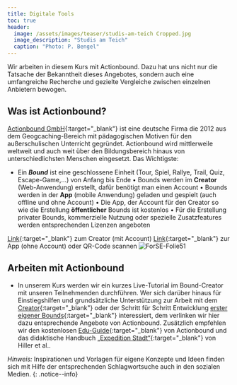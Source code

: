 ```yaml
---
title: Digitale Tools
toc: true
header:
  image: /assets/images/teaser/studis-am-teich Cropped.jpg
  image_description: "Studis am Teich"
  caption: "Photo: P. Bengel"
---
```


Wir arbeiten in diesem Kurs mit Actionbound. Dazu hat uns nicht nur die Tatsache der Bekanntheit dieses Angebotes, sondern auch eine umfangreiche Recherche und gezielte Vergleiche zwischen einzelnen Anbietern bewogen. 
<!--more--> 
## Was ist Actionbound?
[Actionbound GmbH](https://de.actionbound.com/){:target="_blank"} ist eine deutsche Firma die 2012 aus dem Geogcaching-Bereich mit pädagogischen Motiven für den außerschulischen Unterricht gegründet. Actionbound wird mittlerweile weltweit und auch weit über den Bildungsbereich hinaus von unterschiedlichsten Menschen eingesetzt.  Das Wichtigste:
* Ein ***Bound*** ist eine geschlossene Einheit (Tour, Spiel, Rallye, Trail, Quiz, Escape-Game,…) von Anfang bis Ende
•	Bounds werden im **Creator** (Web-Anwendung) erstellt, dafür benötigt man einen Account
•	Bounds werden in der **App** (mobile Anwendung) geladen und gespielt (auch offline und  ohne Account)
•	Die App, der Account für den Creator so wie die Erstellung **öffentlicher** Bounds ist kostenlos
•	Für die Erstellung privater Bounds, kommerzielle Nutzung oder spezielle Zusatzfeatures werden entsprechenden Lizenzen angeboten 

[Link](https://de.actionbound.com/choose){:target="_blank"}  zum Creator (mit Account)
[Link](https://de.actionbound.com/download/){:target="_blank"} zur App (ohne Account) oder QR-Code scannen
![ForSE-Folie51]({{site.baseurl}}/assets/images/ForSE-Folie51.png)


## Arbeiten mit Actionbound
- In unserem Kurs werden wir ein kurzes Live-Tutorial im Bound-Creator mit unseren Teilnehmenden durchführen. Wer sich darüber hinaus für Einstiegshilfen und grundsätzliche Unterstützung zur Arbeit mit dem [Creator](https://de.actionbound.com/bound/actionboundeditor){:target="_blank"} oder der Schritt für Schritt Entwicklung [erster eigener Bounds](https://de.actionbound.com/stepbystep){:target="_blank"} interessiert, dem verlinken wir hier dazu entsprechende Angebote von Actionbound. Zusätzlich empfehlen wir den kostenlosen [Edu-Guide](https://de.actionbound.com/eduguide){:target="_blank"} von Actionbound und das didaktische Handbuch [„Expedition Stadt“](https://expedition-stadt.de/handbuch/){:target="_blank"} von Hiller et al.. 

*Hinweis:* Inspirationen und Vorlagen für eigene Konzepte und Ideen finden sich mit Hilfe der entsprechenden Schlagwortsuche auch in den sozialen Medien.
{: .notice--info}

